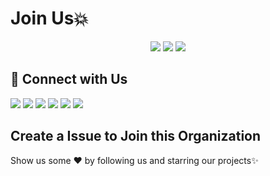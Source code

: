 # Join Us💥

<div align="center">

<a href="https://github.com/websycode"><img src="https://badges.frapsoft.com/os/v1/open-source.svg?v=103"></a>
<a href="https://github.com/websycode"><img src="https://img.shields.io/badge/Built%20by-developers%20%3C%2F%3E-0059b3"></a>
<a href="https://github.com/websycode"><img src="https://img.shields.io/static/v1.svg?label=Contributions&message=Welcome&color=yellow"></a>

</div>

## 🤝 Connect with Us

[<img src="https://img.shields.io/badge/linkedin-%230077B5.svg?&style=for-the-badge&logo=linkedin&logoColor=white">](https://www.linkedin.com/company/websycode)
[<img src="https://img.shields.io/badge/Instagram-E4405F?style=for-the-badge&logo=instagram&logoColor=white">](https://www.instagram.com/websycode/?hl=en)
[<img src="https://img.shields.io/badge/Twitter-1DA1F2?style=for-the-badge&logo=twitter&logoColor=white">](https://twitter.com/WebSyCode1)
[<img src="https://img.shields.io/badge/Facebook-1877F2?style=for-the-badge&logo=facebook&logoColor=white">](https://www.linkedin.com/company/websycode)
[<img src="https://img.shields.io/badge/Gmail-D14836?style=for-the-badge&logo=gmail&logoColor=white">](https://info.websycode@gmail.com)
[<img src="https://img.shields.io/badge/YouTube-FF0000?style=for-the-badge&logo=youtube&logoColor=white">](https://www.youtube.com/channel/UCg_-is2ZnoHDen4br_If-WA)

## Create a Issue to Join this Organization
Show us some ❤ by following us and starring our projects✨

